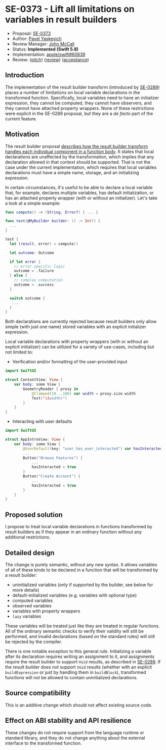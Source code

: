 # SE-0373 - Lift all limitations on variables in result builders

* Proposal: [SE-0373](0373-vars-without-limits-in-result-builders.md)
* Author: [Pavel Yaskevich](https://github.com/xedin)
* Review Manager: [John McCall](https://github.com/rjmccall)
* Status: **Implemented (Swift 5.8)**
* Implementation: [apple/swift#60839](https://github.com/apple/swift/pull/60839)
* Review: ([pitch](https://forums.swift.org/t/pitch-lift-all-limitations-on-variables-in-result-builders/60460)) ([review](https://forums.swift.org/t/se-0373-lift-all-limitations-on-variables-in-result-builders/60592)) ([acceptance](https://forums.swift.org/t/accepted-se-0373-lift-all-limitations-on-variables-in-result-builders/61041))

## Introduction

The implementation of the result builder transform (introduced by [SE-0289](https://github.com/swiftlang/swift-evolution/blob/main/proposals/0289-result-builders.md)) places a number of limitations on local variable declarations in the transformed function. Specifically, local variables need to have an initializer expression, they cannot be computed, they cannot have observers, and they cannot have attached property wrappers. None of these restrictions were explicit in the SE-0289 proposal, but they are a *de facto* part of the current feature.

## Motivation

The result builder proposal [describes how the result builder transform handles each individual component in a function body](https://github.com/swiftlang/swift-evolution/blob/main/proposals/0289-result-builders.md#the-result-builder-transform). It states that local declarations are unaffected by the transformation, which implies that any declaration allowed in that context should be supported. That is not the case under the current implementation, which requires that local variables declarations must have a simple name, storage, and an initializing expression.

In certain circumstances, it's useful to be able to declare a local variable that, for example, declares multiple variables, has default initialization, or has an attached property wrapper (with or without an initializer). Let's take a look at a simple example:

```swift
func compute() -> (String, Error?) { ... }

func test(@MyBuilder builder: () -> Int?) {
  ...
}

test {
  let (result, error) = compute()

  let outcome: Outcome

  if let error {
    // error specific logic
    outcome = .failure
  } else {
    // complex computation
    outcome = .success
  }

  switch outcome {
   ...
  }
}
```

Both declarations are currently rejected because result builders only allow simple (with just one name) stored variables with an explicit initializer expression.

Local variable declarations with property wrappers (with or without an explicit initializer) can be utilized for a variety of use-cases, including but not limited to:

* Verification and/or formatting of the user-provided input

```swift
import SwiftUI

struct ContentView: View {
    var body: some View {
        GeometryReader { proxy in
            @Clamped(10...100) var width = proxy.size.width
            Text("\(width)")
        }
    }
}
```

* Interacting with user defaults

```swift
import SwiftUI

struct AppIntroView: View {
    var body: some View {
        @UserDefault(key: "user_has_ever_interacted") var hasInteracted: Bool
        ...
        Button("Browse Features") {
            ...
            hasInteracted = true
        }
        Button("Create Account") {
            ...
            hasInteracted = true
        }
    }
}
```


## Proposed solution

I propose to treat local variable declarations in functions transformed by result builders as if they appear in an ordinary function without any additional restrictions.

## Detailed design

The change is purely semantic, without any new syntax. It allows variables of all of these kinds to be declared in a function that will be transformed by a result builder:

* uninitialized variables (only if supported by the builder, see below for more details)
* default-initialized variables (e.g. variables with optional type)
* computed variables
* observed variables
* variables with property wrappers
* `lazy` variables

These variables will be treated just like they are treated in regular functions.  All of the ordinary semantic checks to verify their validity will still be performed, and invalid declarations (based on the standard rules) will still be rejected by the compiler.

There is one notable exception to this general rule. Initializing a variable after its declaration requires writing an assignment to it, and assignments require the result builder to support `Void` results, as described in [SE-0289](https://github.com/swiftlang/swift-evolution/blob/main/proposals/0289-result-builders.md#assignments).  If the result builder does not support `Void` results (whether with an explicit `buildExpression` or just by handling them in `buildBlock`), transformed functions will not be allowed to contain uninitialized declarations.


## Source compatibility

This is an additive change which should not affect existing source code.

## Effect on ABI stability and API resilience

These changes do not require support from the language runtime or standard library, and they do not change anything about the external interface to the transformed function.
